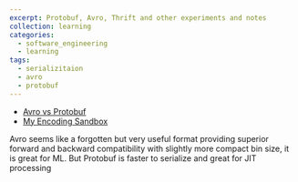 ```yaml
---
excerpt: Protobuf, Avro, Thrift and other experiments and notes
collection: learning
categories:
  - software_engineering
  - learning
tags:
  - serializitaion
  - avro
  - protobuf
---
```

- [Avro vs Protobuf](https://programmathically.com/avro-vs-protobuf-which-data-serialization-format-is-best-for-your-use-case/)
- [My Encoding Sandbox](https://github.com/friendlyantz/avro-protobuf-sandbox)

Avro seems like a forgotten but very useful format providing superior forward and backward compatibility with slightly more compact bin size, it is great for ML. But Protobuf is faster to serialize and great for JIT processing
